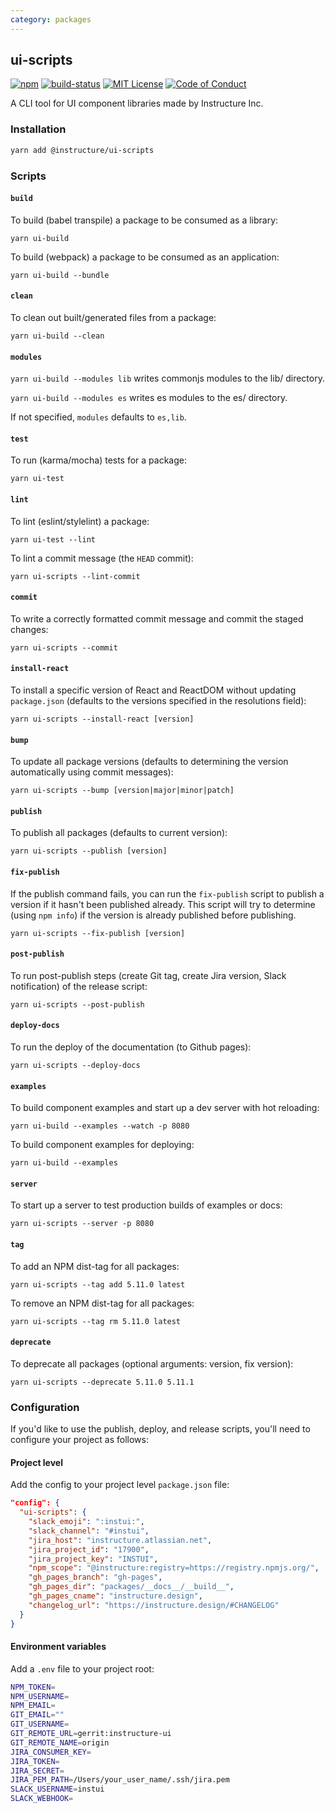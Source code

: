 ```yaml
---
category: packages
---
```


## ui-scripts

[![npm][npm]][npm-url]
[![build-status][build-status]][build-status-url]
[![MIT License][license-badge]][LICENSE]
[![Code of Conduct][coc-badge]][coc]

A CLI tool for UI component libraries made by Instructure Inc.

### Installation

```sh
yarn add @instructure/ui-scripts
```

### Scripts

#### `build`

To build (babel transpile) a package to be consumed as a library:

`yarn ui-build`

To build (webpack) a package to be consumed as an application:

`yarn ui-build --bundle`

#### `clean`

To clean out built/generated files from a package:

`yarn ui-build --clean`

#### `modules`

`yarn ui-build --modules lib` writes commonjs modules to the lib/ directory.

`yarn ui-build --modules es` writes es modules to the es/ directory.

If not specified, `modules` defaults to `es,lib`.

#### `test`

To run (karma/mocha) tests for a package:

`yarn ui-test`

#### `lint`

To lint (eslint/stylelint) a package:

`yarn ui-test --lint`

To lint a commit message (the `HEAD` commit):

`yarn ui-scripts --lint-commit`

#### `commit`

To write a correctly formatted commit message and commit the staged changes:

`yarn ui-scripts --commit`

#### `install-react`

To install a specific version of React and ReactDOM without updating `package.json`
(defaults to the versions specified in the resolutions field):

`yarn ui-scripts --install-react [version]`

#### `bump`

To update all package versions
(defaults to determining the version automatically using commit messages):

`yarn ui-scripts --bump [version|major|minor|patch]`

#### `publish`

To publish all packages (defaults to current version):

`yarn ui-scripts --publish [version]`

#### `fix-publish`

If the publish command fails, you can run the `fix-publish` script to publish
a version if it hasn't been published already. This script will try to determine
(using `npm info`) if the version is already published before publishing.

`yarn ui-scripts --fix-publish [version]`

#### `post-publish`

To run post-publish steps
(create Git tag, create Jira version, Slack notification)
of the release script:

`yarn ui-scripts --post-publish`

#### `deploy-docs`

To run the deploy of the documentation (to Github pages):

`yarn ui-scripts --deploy-docs`

#### `examples`

To build component examples and start up a dev server with hot reloading:

`yarn ui-build --examples --watch -p 8080`

To build component examples for deploying:

`yarn ui-build --examples`

#### `server`

To start up a server to test production builds of examples or docs:

`yarn ui-scripts --server -p 8080`

#### `tag`

To add an NPM dist-tag for all packages:

`yarn ui-scripts --tag add 5.11.0 latest`

To remove an NPM dist-tag for all packages:

`yarn ui-scripts --tag rm 5.11.0 latest`

#### `deprecate`

To deprecate all packages (optional arguments: version, fix version):

`yarn ui-scripts --deprecate 5.11.0 5.11.1`

### Configuration

If you'd like to use the publish, deploy, and release scripts, you'll need to configure your project as follows:

#### Project level

Add the config to your project level `package.json` file:

```json
"config": {
  "ui-scripts": {
    "slack_emoji": ":instui:",
    "slack_channel": "#instui",
    "jira_host": "instructure.atlassian.net",
    "jira_project_id": "17900",
    "jira_project_key": "INSTUI",
    "npm_scope": "@instructure:registry=https://registry.npmjs.org/",
    "gh_pages_branch": "gh-pages",
    "gh_pages_dir": "packages/__docs__/__build__",
    "gh_pages_cname": "instructure.design",
    "changelog_url": "https://instructure.design/#CHANGELOG"
  }
}
```

#### Environment variables

Add a `.env` file to your project root:

```sh
NPM_TOKEN=
NPM_USERNAME=
NPM_EMAIL=
GIT_EMAIL=""
GIT_USERNAME=
GIT_REMOTE_URL=gerrit:instructure-ui
GIT_REMOTE_NAME=origin
JIRA_CONSUMER_KEY=
JIRA_TOKEN=
JIRA_SECRET=
JIRA_PEM_PATH=/Users/your_user_name/.ssh/jira.pem
SLACK_USERNAME=instui
SLACK_WEBHOOK=
```

[npm]: https://img.shields.io/npm/v/@instructure/ui-scripts.svg
[npm-url]: https://npmjs.com/package/@instructure/ui-scripts

[build-status]: https://travis-ci.org/instructure/instructure-ui.svg?branch=master
[build-status-url]: https://travis-ci.org/instructure/instructure-ui "Travis CI"

[license-badge]: https://img.shields.io/npm/l/instructure-ui.svg?style=flat-square
[license]: https://github.com/instructure/instructure-ui/blob/master/LICENSE

[coc-badge]: https://img.shields.io/badge/code%20of-conduct-ff69b4.svg?style=flat-square
[coc]: https://github.com/instructure/instructure-ui/blob/master/CODE_OF_CONDUCT.md
